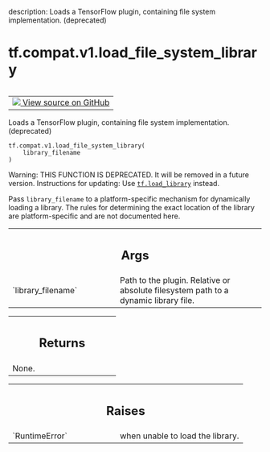 description: Loads a TensorFlow plugin, containing file system implementation. (deprecated)

<div itemscope itemtype="http://developers.google.com/ReferenceObject">
<meta itemprop="name" content="tf.compat.v1.load_file_system_library" />
<meta itemprop="path" content="Stable" />
</div>

# tf.compat.v1.load_file_system_library

<!-- Insert buttons and diff -->

<table class="tfo-notebook-buttons tfo-api nocontent" align="left">
<td>
  <a target="_blank" href="https://github.com/tensorflow/tensorflow/blob/r2.4/tensorflow/python/framework/load_library.py#L79-L99">
    <img src="https://www.tensorflow.org/images/GitHub-Mark-32px.png" />
    View source on GitHub
  </a>
</td>
</table>



Loads a TensorFlow plugin, containing file system implementation. (deprecated)

<pre class="devsite-click-to-copy prettyprint lang-py tfo-signature-link">
<code>tf.compat.v1.load_file_system_library(
    library_filename
)
</code></pre>



<!-- Placeholder for "Used in" -->

Warning: THIS FUNCTION IS DEPRECATED. It will be removed in a future version.
Instructions for updating:
Use <a href="../../../tf/load_library.md"><code>tf.load_library</code></a> instead.

Pass `library_filename` to a platform-specific mechanism for dynamically
loading a library. The rules for determining the exact location of the
library are platform-specific and are not documented here.

<!-- Tabular view -->
 <table class="responsive fixed orange">
<colgroup><col width="214px"><col></colgroup>
<tr><th colspan="2"><h2 class="add-link">Args</h2></th></tr>

<tr>
<td>
`library_filename`
</td>
<td>
Path to the plugin.
Relative or absolute filesystem path to a dynamic library file.
</td>
</tr>
</table>



<!-- Tabular view -->
 <table class="responsive fixed orange">
<colgroup><col width="214px"><col></colgroup>
<tr><th colspan="2"><h2 class="add-link">Returns</h2></th></tr>
<tr class="alt">
<td colspan="2">
None.
</td>
</tr>

</table>



<!-- Tabular view -->
 <table class="responsive fixed orange">
<colgroup><col width="214px"><col></colgroup>
<tr><th colspan="2"><h2 class="add-link">Raises</h2></th></tr>

<tr>
<td>
`RuntimeError`
</td>
<td>
when unable to load the library.
</td>
</tr>
</table>

